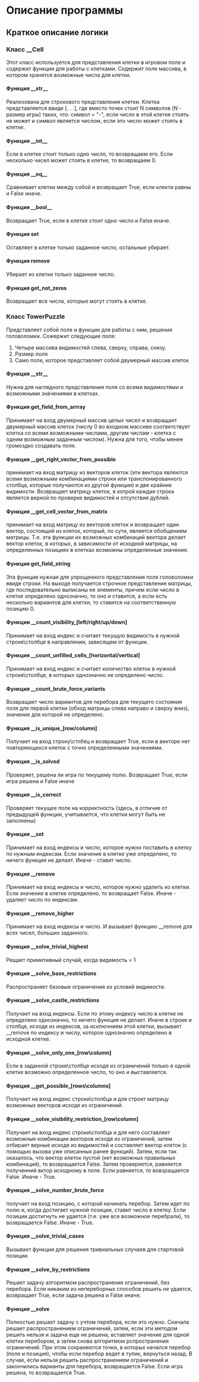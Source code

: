 # Описание программы

## Краткое описание логики

### Класс \_\_Cell 

Этот класс используется для представления клетки в игровом поле и содержит функции для работы с клетками.
Содержит поле массива, в котором хранятся возможные числа для клетки.

#### Функция \_\_str\_\_ 

Реализована для строкового представления клетки. Клетка представляется ввиде [. . .], где вместо точек 
стоит N символов (N - размер игры) таких, что: символ = "-", если число в этой клетке стоять не может
и символ является числом, если это число может стоять в клетке. 

#### Функция \_\_int\_\_

Если в клетке стоит только одно число, то возвращаем его. Если несколько чисел может стоять в клетке, то
возвращаем 0.

#### Функция \_\_eq\_\_

Сравнивает клетки между собой и возвращает True, если клекти равны и False иначе.

#### Функция \_\_bool\_\_

Возвращает True, если в клетке стоит одно число и False иначе.

#### Функция set

Оставляет в клетке только заданное число, остальные убирает.

#### Функция remove

Убирает из клетки только заданное число.

#### Функция get_not_zeros

Возвращает все числа, которые могут стоять в клетке.

### Класс TowerPuzzle

Представляет собой поле и функции для работы с ним, решения головоломки. Сожержит следующие поля:

1. Четыре массива видимостей слева, сверху, справа, снизу.
2. Размер поля
3. Само поле, которое представляет собой двумерный массив клеток

#### Функция \_\_str\_\_

Нужна для наглядного представления поля со всеми видимостями и возможными значениями в клетках.

#### Функция get_field_from_arrray

Принимает на вход двумерный массив целых чисел и возвращает двумерный массив клеток 
(числу 0 во входном массиве соответствует клетка со всеми возможными числами, другим числам - клетка
с одним возможным заданным числом). Нужна для того, чтобы менее громоздко создавать поля.

#### Функция \_\_get_right_vector_from_possible

принимает на вход матрицу из векторов клеток (эти вектора являются всеми возможными комбинациями строки или транспонированного столбца, которые получаются из другой функции) и две крайние видимости.
Возвращает матрицу клеток, в котрой  каждая строка является верной по проверке видимостей и отсутствия дублей.

#### Функция \_\_get_cell_vector_from_matrix

принимает на вход матрицу из векторов клеток и возвращает один вектор, состоящий из клеток, который, по сути, является обобщением матрицы. Т.е. эта функции их возможных комбинаций вектора делает вектор
клеток, в которых, в зависимости от исходной матрицы, на определенных позициях в клетках возможны определенные значения.

#### Функция get_field_string

Эта функция нужная для упрощенного представления поля головоломки ввиде строки. На выходе получается строчное представление матрицы, где последовательно выписаны ее элементы, причем если число в клетке определено однозначно, то оно и ставится, а если есть несколько вариантов для клетки, то ставится на соответственную позицию 0.

#### Функции \_\_count_visibility_[left/right/up/down]

Принимает на вход индекс и считает текущую видимость в нужной строке\столбце в направлении, зависящем от функции.

#### Функция \_\_count_unfilled_cells_[horizontal/vertical]

Принимает на вход индекс и считает количество клеток в нужной строке\столбце, в которых однозначно не определено число.

#### Функция \_\_count_brute_force_variants

Возвращает число вариантов для перебора для текущего состояния поля для первой клетки (обход матрицы слева направо и сверху вниз), значение для которой не определено.

#### Функция \_\_is_unique_[row/column]

Получает на вход строку\стлбец и возвращает True, если в векторе нет повторяющихся клеток с точно определенными значениями.

#### Функция \_\_is_solved

Проверяет, решена ли игра по текущему полю. Возвращает True, если игра решена и False иначе

#### Функция \_\_is_correct

Проверяет текущее поле на корректность (здесь, в отличие от предыдущей функции, учитывается, что клетки могут быть не заполнены)

#### Функция \_\_set

Принимает на вход индексы и число, которое нужно поставить в клетку по нужным индексам. Если значение в клетке уже определено, то ничего функция не делает. Иначе - ставит число.

#### Функция \_\_remove

Принимает на вход индексы и число, которое нужно удалить из клетки. Если значение в клетке определено, то возвращает False. Иначе - удаляет число по индексам.

#### Функция \_\_remove_higher

Принимает на вход индексы и число. И вызывает функцию \_\_remove для всех чисел, больших заданного.

#### Функция \_\_solve_trivial_highest

Рещает примитивный случай, когда видимость = 1

#### Функция \_\_solve_base_restrictions

Распространяет базовые ограничения из условий видимости.

#### Функция \_\_solve_castle_restrictions

Получает на вход индексы. Если по этому индексу число в клетке не определено однозначно, то ничего функция не делает. Иначе в строке и столбце, исходя из индексов, за исключнием этой клетки, вызывает \_\_remove по индексу и числу, которое однозначно определено в исходной клетке.

#### Функция \_\_solve_only_one_[row\column]

Если в заданной строке\столбце исходя из ограничений только в одной клетке возможно определенное число, то оно и выставляется.

#### Функция \_\_get_possible_[rows\columns]

Получает на вход индекс строки\столбца и для строит матрицу возможных векторов исходя из ограничений.

#### Функция \_\_solve_visibility_restriction_[row\column]

Получает на вход индекс строки\столбца и для него составляет возможные комбинации векторов исходя из ограничений, затем отбирает верные исходя из видимостей и составляет вектор клеток (с помощью вызова уже описанных ранее функций). Затем, если так оказалось, что вектор клеток пустой (нет возможных правильных комбинаций), то возвращается False. Затем проверяется, равняется полученний вктор исходному в поле. Если равняется, то вовзращается False. Иначе - True.

#### Функция \_\_solve_number_brute_force

получает на вход позицию, с которой начинать перебор. Затем идет по полю и, когда достигает нужной позиции, ставит число в клетку. Если позиции достигнуть не удается (т.е. уже все возможное перебрали), то возвращается False. Иначе - True.

#### Функция \_\_solve_trivial_cases

Вызывает функции для решения тривиальных случаев для стартовой позиции.

#### Функция \_\_solve_by_restrictions

Решает задачу алгоритмом распространения ограничений, без перебора. Если никаким из непереборных способов решить не удается, возвращает True, если задача решена и False иначе.

#### Функция \_\_solve 

Полностью решает задачу с учтом перебора, если это нужно. Сначала решает распространением ограничений, затем, если эти методом решить нельзя и задача еще не решена, вставляет значение для одной клетки перебором, а затем снова алгоритмом рспространения ограничений. При этом сохраняются точки, в которых начался перебор (поле и позиция), чтобы если перебор ведет в тупик, вернуться назад. В случае, если нельзя решить распространением ограничений и закончились варианты для перебора, возвращается False. Если игра решена, то возвращается True.
